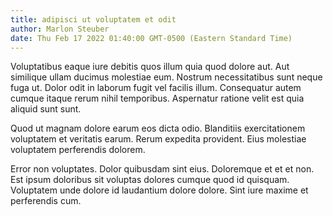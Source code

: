 ```yaml
---
title: adipisci ut voluptatem et odit
author: Marlon Steuber
date: Thu Feb 17 2022 01:40:00 GMT-0500 (Eastern Standard Time)
---
```

Voluptatibus eaque iure debitis quos illum quia quod dolore aut. Aut similique ullam ducimus molestiae eum. Nostrum necessitatibus sunt neque fuga ut. Dolor odit in laborum fugit vel facilis illum. Consequatur autem cumque itaque rerum nihil temporibus. Aspernatur ratione velit est quia aliquid sunt sunt.

 Quod ut magnam dolore earum eos dicta odio. Blanditiis exercitationem voluptatem et veritatis earum. Rerum expedita provident. Eius molestiae voluptatem perferendis dolorem.

 Error non voluptates. Dolor quibusdam sint eius. Doloremque et et et non. Est ipsum doloribus sit voluptas dolores cumque quod id quisquam. Voluptatem unde dolore id laudantium dolore dolore. Sint iure maxime et perferendis cum.
